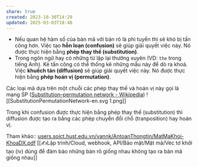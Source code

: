 ```yaml
---
share: true
created: 2023-10-30T14:29
updated: 2025-03-03T18:48
---
```

- Nếu quan hệ hàm số của bản mã với bản rõ là phi tuyến thì sẽ khó bị tấn công hơn. Việc tạo **hỗn loạn (confusion)** sẽ giúp giải quyết việc này. Nó được thực hiện bằng **phép thay thế (substitution)**.
- Trong ngôn ngữ hay có những từ lặp lại thường xuyên (VD: `the` trong tiếng Anh). Kẻ tấn công có thể thống kê những mẫu này để dò ra khoá. Việc **khuếch tán (diffusion)** sẽ giúp giải quyết việc này. Nó được thực hiện bằng **phép hoán vị (permutation)**.

Các loại mã dựa trên một chuỗi các phép thay thế và hoán vị này gọi là mạng SP ([Substitution–permutation network - Wikipedia](https://en.wikipedia.org/wiki/Substitution–permutation_network))
![[SubstitutionPermutationNetwork-en.svg 1.png]]

Trong khi confusion được thực hiện bằng phép thay thế (substitution) thì diffusion được tạo ra bằng các phép chuyển đổi chỗ (tranposition) hay hoán vị.

Tham khảo:: [users.soict.hust.edu.vn/vannk/AntoanThongtin/MatMaKhoi-KhoaDX.pdf](https://users.soict.hust.edu.vn/vannk/AntoanThongtin/MatMaKhoi-KhoaDX.pdf)
[[✍️Lập trình/Cloud, webhook, API/Bảo mật/Mật mã/Véc tơ khởi tạo (iv) dùng để đảm bảo những bản rõ giống nhau không tạo ra bản mã giống nhau]]